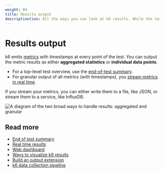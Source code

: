 ```yaml
---
weight: 04
title: Results output
descriptiontion: All the ways you can look at k6 results. While the test runs, after the test runs, on an external platform, as summary statistics.
---
```


# Results output

k6 emits [metrics](https://grafana.com/docs/k6/<K6_VERSION>/using-k6/metrics) with timestamps at every point of the test.
You can output the metric results as either **aggregated statistics** or **individual data points**.

- For a top-level test overview, use the [end-of-test summary](https://grafana.com/docs/k6/<K6_VERSION>/results-output/end-of-test).
- For granular output of all metrics (with timestamps), you [stream metrics in real time](https://grafana.com/docs/k6/<K6_VERSION>/results-output/real-time).

If you stream your metrics, you can either write them to a file, like JSON, or stream them to a service, like InfluxDB.

![A diagram of the two broad ways to handle results: aggregated and granular](/media/docs/k6-oss/k6-results-diagram.png)

## Read more

- [End of test summary](https://grafana.com/docs/k6/<K6_VERSION>/results-output/end-of-test)
- [Real time results](https://grafana.com/docs/k6/<K6_VERSION>/results-output/real-time)
- [Web dashboard](https://grafana.com/docs/k6/<K6_VERSION>/results-output/web-dashboard)
- [Ways to visualize k6 results](https://k6.io/blog/ways-to-visualize-k6-results/)
- [Build an output extension](https://grafana.com/docs/k6/<K6_VERSION>/extensions/create/output-extensions)
- [k6 data collection pipeline](https://grafana.com/blog/2023/08/10/understanding-grafana-k6-a-simple-guide-to-the-load-testing-tool/)
